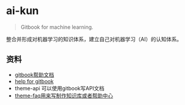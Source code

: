 # ai-kun

> Gitbook for machine learning.

整合并形成对机器学习的知识体系，建立自己对机器学习（AI）的认知体系。

## 资料

* [gitbook帮助文档](https://toolchain.gitbook.com/config.html)
* [help for gitbook](https://help.gitbook.com/)
* theme-api 可以使用gitbook写API文档
* [theme-faq用来写制作知识库或者帮助中心](https://plugins.gitbook.com/plugin/theme-faq)



